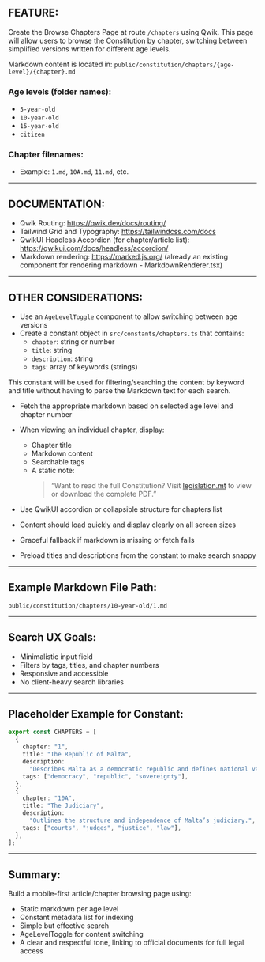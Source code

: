 ## FEATURE:

Create the Browse Chapters Page at route `/chapters` using Qwik. This page will allow users to browse the Constitution by chapter, switching between simplified versions written for different age levels.

Markdown content is located in:
`public/constitution/chapters/{age-level}/{chapter}.md`

### Age levels (folder names):

- `5-year-old`
- `10-year-old`
- `15-year-old`
- `citizen`

### Chapter filenames:

- Example: `1.md`, `10A.md`, `11.md`, etc.

---

## DOCUMENTATION:

- Qwik Routing: https://qwik.dev/docs/routing/
- Tailwind Grid and Typography: https://tailwindcss.com/docs
- QwikUI Headless Accordion (for chapter/article list): https://qwikui.com/docs/headless/accordion/
- Markdown rendering: https://marked.js.org/ (already an existing component for rendering markdown - MarkdownRenderer.tsx)

---

## OTHER CONSIDERATIONS:

- Use an `AgeLevelToggle` component to allow switching between age versions
- Create a constant object in `src/constants/chapters.ts` that contains:
  - `chapter`: string or number
  - `title`: string
  - `description`: string
  - `tags`: array of keywords (strings)

This constant will be used for filtering/searching the content by keyword and title without having to parse the Markdown text for each search.

- Fetch the appropriate markdown based on selected age level and chapter number
- When viewing an individual chapter, display:

  - Chapter title
  - Markdown content
  - Searchable tags
  - A static note:
    > “Want to read the full Constitution? Visit [legislation.mt](https://legislation.mt) to view or download the complete PDF.”

- Use QwikUI accordion or collapsible structure for chapters list
- Content should load quickly and display clearly on all screen sizes
- Graceful fallback if markdown is missing or fetch fails
- Preload titles and descriptions from the constant to make search snappy

---

## Example Markdown File Path:

`public/constitution/chapters/10-year-old/1.md`

---

## Search UX Goals:

- Minimalistic input field
- Filters by tags, titles, and chapter numbers
- Responsive and accessible
- No client-heavy search libraries

---

## Placeholder Example for Constant:

```ts
export const CHAPTERS = [
  {
    chapter: "1",
    title: "The Republic of Malta",
    description:
      "Describes Malta as a democratic republic and defines national values.",
    tags: ["democracy", "republic", "sovereignty"],
  },
  {
    chapter: "10A",
    title: "The Judiciary",
    description:
      "Outlines the structure and independence of Malta’s judiciary.",
    tags: ["courts", "judges", "justice", "law"],
  },
];
```

---

## Summary:

Build a mobile-first article/chapter browsing page using:

- Static markdown per age level
- Constant metadata list for indexing
- Simple but effective search
- AgeLevelToggle for content switching
- A clear and respectful tone, linking to official documents for full legal access
